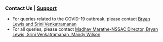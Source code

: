 ### Contact Us |  [Support](mailto:nssac_ncov_support@virginia.edu?subject=Surveillance%20Dashboard)


- For queries related to the COVID-19 outbreak, please contact [Bryan Lewis and Srini Venkatramanan](mailto:nssac_covid19_coordinators@virginia.edu?subject=Research%20Website%20COVID-19%20Query)
- For all queries, please contact [Madhav Marathe-NSSAC Director, Bryan Lewis, Srini Venkatramanan, Mandy Wilson](mailto:nssac_covid19_coordinators@virginia.edu?subject=Research%20Website%20Query)


